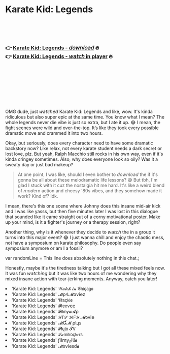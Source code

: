 <h1>Karate Kid: Legends</h1>

<br><br><br>

<h3>👉 <a href="https://Davids-tioxematu1985.github.io/ahskhnchmj/">Karate Kid: Legends - 𝘥𝘰𝘸𝘯𝘭𝘰𝘢𝘥</a> 🔥<br>
👉 <a href="https://Davids-tioxematu1985.github.io/ahskhnchmj/">Karate Kid: Legends - 𝘸𝘢𝘵𝘤𝘩 in player</a> 🔥
</h3>



<br><br><br><br><br><br><br>


OMG dude, just 𝘸𝘢𝘵𝘤𝘩𝘦𝘥 Karate Kid: Legends and like, wow. It's kinda ridiculous but also super epic at the same time. You know what I mean? The whole legends never die vibe is just so extra, but I ate it up. 😂 I mean, the fight scenes were wild and over-the-top. It’s like they took every possible dramatic move and crammed it into two hours.

Okay, but seriously, does every character need to have some dramatic backstory now? Like relax, not every karate student needs a dark secret or lost love, plz. But yeah, Ralph Macchio still rocks in his own way, even if it's kinda cringey sometimes. Also, why does everyone look so oily? Was it a sweaty day or just bad makeup?

> At one point, I was like, should I even bother to 𝘥𝘰𝘸𝘯𝘭𝘰𝘢𝘥 the   if it's gonna be all about these melodramatic life lessons? 😅 But tbh, I'm glad I stuck with it cuz the nostalgia hit me hard. It's like a weird blend of 𝘮𝘰𝘥ern action and cheesy '80s vibes, and they somehow made it work? Kind of? Idk.

I mean, there's this one scene where Johnny does this insane mid-air kick and I was like yasss, but then five minutes later I was lost in this dialogue that sounded like it came straight out of a corny motivational poster. Make up your mind, is it a fighter's journey or a therapy session, right?

Another thing, why is it whenever they decide to 𝘸𝘢𝘵𝘤𝘩 the   in a group it turns into this major event? 😂 I just wanna chill and enjoy the chaotic mess, not have a symposium on karate philosophy. Do people even say symposium anymore or am I a fossil?

var randomLine = This line does absolutely nothing in this chat.;

Honestly, maybe it's the tiredness talking but I got all these mixed feels now. It was fun 𝘸𝘢𝘵𝘤𝘩𝘪𝘯𝘨 but it was like two hours of me wondering why they mixed insane action with tear-jerking moments. Anyway, catch you later!

<li>'Karate Kid: Legends' 𝒲𝒶𝓉𝒸𝒽 𝒾𝓃 𝓒𝗁𝗂ç𝖺𝗀𝗈</li>
<li>'Karate Kid: Legends' 𝓜ρ𝟜𝓜𝗈ν𝗂𝖾𝗓</li>
<li>'Karate Kid: Legends' 𝓒𝗋𝖺ç𝗄𝗅𝖾</li>
<li>'Karate Kid: Legends' 𝓕𝗋𝖾𝖾ν𝖾𝖾</li>
<li>'Karate Kid: Legends' 𝓕𝗂𝗅𝗆𝗒𝗐𝓐ρ</li>
<li>'Karate Kid: Legends' 𝒴𝖳𝒮 𝒴𝖨𝖥𝒴 𝓜𝗈ν𝗂𝖾</li>
<li>'Karate Kid: Legends' 𝓜Ɠ𝓜 ρ𝗅ų𝗌</li>
<li>'Karate Kid: Legends' 𝓟𝗅ų𝗍𝗈 𝓣𝖵</li>
<li>'Karate Kid: Legends' 𝒯𝒶𝗆𝗂𝗅𝗋𝗈ç𝗄𝑒𝗋𝗌</li>
<li>'Karate Kid: Legends' ƒ𝗂𝗅𝗆𝗒𝓏𝗂𝗅𝗅𝖆</li>
<li>'Karate Kid: Legends' 𝓜𝗈ν𝗂𝖾𝗌ԁ𝖆</li>
